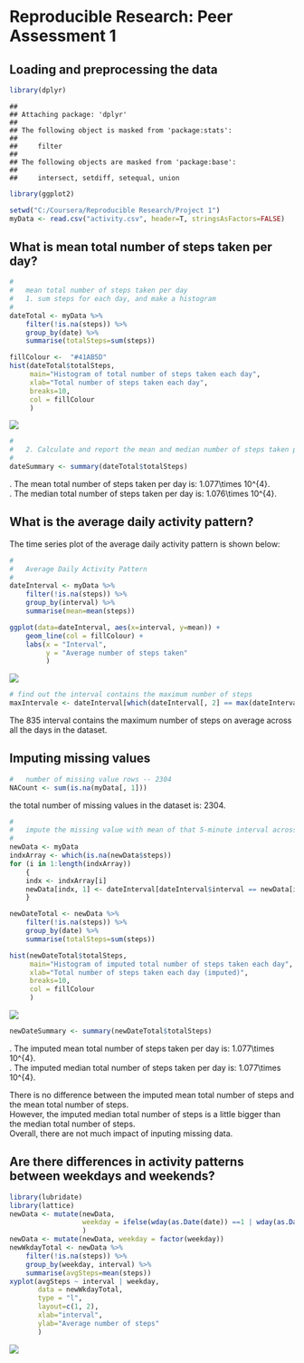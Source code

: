 # Reproducible Research: Peer Assessment 1



## Loading and preprocessing the data


```r
library(dplyr)
```

```
## 
## Attaching package: 'dplyr'
## 
## The following object is masked from 'package:stats':
## 
##     filter
## 
## The following objects are masked from 'package:base':
## 
##     intersect, setdiff, setequal, union
```

```r
library(ggplot2)

setwd("C:/Coursera/Reproducible Research/Project 1")
myData <- read.csv("activity.csv", header=T, stringsAsFactors=FALSE)
```

## What is mean total number of steps taken per day?


```r
#
#	mean total number of steps taken per day
#	1. sum steps for each day, and make a histogram
#	
dateTotal <- myData %>%
    filter(!is.na(steps)) %>%
    group_by(date) %>%
    summarise(totalSteps=sum(steps))

fillColour <-  "#41AB5D"
hist(dateTotal$totalSteps,
     main="Histogram of total number of steps taken each day",
     xlab="Total number of steps taken each day",
     breaks=10,
     col = fillColour
     )
```

![](./PA1_template_files/figure-html/unnamed-chunk-2-1.png) 

```r
#
#	2. Calculate and report the mean and median number of steps taken per day 
#
dateSummary <- summary(dateTotal$totalSteps)
```
   
. The mean total number of steps taken per day is: 1.077\times 10^{4}.   
. The median total number of steps taken per day is: 1.076\times 10^{4}.   


## What is the average daily activity pattern?

The time series plot of the average daily activity pattern is shown below:

```r
#
#	Average Daily Activity Pattern
#
dateInterval <- myData %>%
    filter(!is.na(steps)) %>%
    group_by(interval) %>%
    summarise(mean=mean(steps))

ggplot(data=dateInterval, aes(x=interval, y=mean)) +
    geom_line(col = fillColour) +
    labs(x = "Interval",
         y = "Average number of steps taken"
         )
```

![](./PA1_template_files/figure-html/unnamed-chunk-3-1.png) 

```r
# find out the interval contains the maximum number of steps
maxIntervale <- dateInterval[which(dateInterval[, 2] == max(dateInterval[, 2])), 1]
```
The 835 interval contains the maximum number of steps on average across all the days in the dataset.   

## Imputing missing values


```r
#	number of missing value rows -- 2304
NACount <- sum(is.na(myData[, 1]))
```

the total number of missing values in the dataset is: 2304.


```r
#
#	impute the missing value with mean of that 5-minute interval across all days
#
newData <- myData
indxArray <- which(is.na(newData$steps))
for (i in 1:length(indxArray)) 
    {
    indx <- indxArray[i]
    newData[indx, 1] <- dateInterval[dateInterval$interval == newData[indx, 3], 2]
    }

newDateTotal <- newData %>%
    filter(!is.na(steps)) %>%
    group_by(date) %>%
    summarise(totalSteps=sum(steps))

hist(newDateTotal$totalSteps,
     main="Histogram of imputed total number of steps taken each day",
     xlab="Total number of steps taken each day (imputed)",
     breaks=10,
     col = fillColour
     )
```

![](./PA1_template_files/figure-html/unnamed-chunk-5-1.png) 

```r
newDateSummary <- summary(newDateTotal$totalSteps)
```
   
. The imputed mean total number of steps taken per day is: 1.077\times 10^{4}.   
. The imputed median total number of steps taken per day is: 1.077\times 10^{4}.   

There is no difference between the imputed mean total number of steps and the mean total number of steps.   
However, the imputed median total number of steps is a little bigger than the median total number of steps.   
Overall, there are not much impact of inputing missing data.   

## Are there differences in activity patterns between weekdays and weekends?


```r
library(lubridate)
library(lattice)
newData <- mutate(newData, 
                  weekday = ifelse(wday(as.Date(date)) ==1 | wday(as.Date(date)) ==7, "weekend", "weekday")
                  )
newData <- mutate(newData, weekday = factor(weekday))
newWkdayTotal <- newData %>%
    filter(!is.na(steps)) %>%
    group_by(weekday, interval) %>%
    summarise(avgSteps=mean(steps))
xyplot(avgSteps ~ interval | weekday,
       data = newWkdayTotal,
       type = "l",
       layout=c(1, 2),
       xlab="interval",
       ylab="Average number of steps"
       )
```

![](./PA1_template_files/figure-html/unnamed-chunk-6-1.png) 
